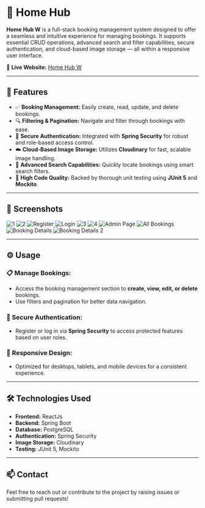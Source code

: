 # 🚀 Home Hub 

**Home Hub W** is a full-stack booking management system designed to offer a seamless and intuitive experience for managing bookings. It supports essential CRUD operations, advanced search and filter capabilities, secure authentication, and cloud-based image storage — all within a responsive user interface.

🔗 **Live Website:** [Home Hub W](https://hubb-home.vercel.app/)

---

## 🌟 Features

- ✅ **Booking Management:** Easily create, read, update, and delete bookings.
- 🔍 **Filtering & Pagination:** Navigate and filter through bookings with ease.
- 🔐 **Secure Authentication:** Integrated with **Spring Security** for robust and role-based access control.
- ☁️ **Cloud-Based Image Storage:** Utilizes **Cloudinary** for fast, scalable image handling.
- 🔎 **Advanced Search Capabilities:** Quickly locate bookings using smart search filters.
- 🧪 **High Code Quality:** Backed by thorough unit testing using **JUnit 5** and **Mockito**.

---

## 📸 Screenshots

![1](https://github.com/user-attachments/assets/cee449db-3dd1-4171-868a-030a21c89157)
![2](https://github.com/user-attachments/assets/dad12e52-c0bc-43fc-b1b5-99a23b31b79b)
![Register](https://github.com/user-attachments/assets/a869de2e-b101-414c-a912-e1b57c6d4979)
![Login](https://github.com/user-attachments/assets/62ea86be-5ffa-489a-a045-28a98d793696)
![3](https://github.com/user-attachments/assets/e2125fbf-dba6-4700-b6d6-1be791973233)
![4](https://github.com/user-attachments/assets/5c888feb-9912-4f18-b1af-f2c9737670b2)
![Admin Page](https://github.com/user-attachments/assets/25606651-caff-4658-a617-d408fe240be8)
![All Bookings](https://github.com/user-attachments/assets/729913ac-303e-4a08-84f7-c7c08a3c9866)
![Booking Details](https://github.com/user-attachments/assets/6d765bd5-9383-441f-8f4f-ec7a7779d114)
![Booking Details 2](https://github.com/user-attachments/assets/88f30390-62dd-468b-ba76-60cfca2fe5b6)

---

## ⚙️ Usage

### 📋 Manage Bookings:
- Access the booking management section to **create, view, edit, or delete** bookings.
- Use filters and pagination for better data navigation.

### 🔐 Secure Authentication:
- Register or log in via **Spring Security** to access protected features based on user roles.

### 📱 Responsive Design:
- Optimized for desktops, tablets, and mobile devices for a consistent experience.

---

## 🛠️ Technologies Used

- **Frontend:** ReactJs
- **Backend:** Spring Boot
- **Database:** PostgreSQL
- **Authentication:** Spring Security
- **Image Storage:** Cloudinary
- **Testing:** JUnit 5, Mockito

---

## 📫 Contact

Feel free to reach out or contribute to the project by raising issues or submitting pull requests!
